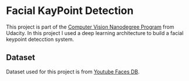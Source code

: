 # Facial KayPoint Detection
This project is part of the [Computer Vision Nanodegree Program](https://www.udacity.com/course/computer-vision-nanodegree--nd891) from Udacity. In this project I used a deep learning architecture to build a facial keypoint detecction system.

## Dataset
Dataset used for this project is from [Youtube Faces DB](https://www.cs.tau.ac.il/~wolf/ytfaces/).
